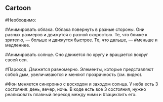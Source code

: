 ## Cartoon
#Необходимо:

#Анимировать облака. Облака повернуть в разные стороны. Они разных размеров и движутся с разной скоростью. Те, что ближе к зрителю, — больше и движутся быстрее. Те, что дальше, — #меньше и медленнее.

#Анимировать солнце. Оно движется по кругу и вращается вокруг своей оси.

#Пароход. Движется равномерно. Элементы, которые представляют собой дым, увеличиваются и меняют прозрачность (см. видео).

#Фон меняется синхронно с восходом и заходом солнца. У неба есть 3 состояния: день, вечер, ночь. В коде есть все 3 состояния, нужно реализовать плавный переход между ними и #зациклить его.
